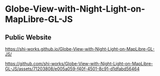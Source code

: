 # Globe-View-with-Night-Light-on-MapLibre-GL-JS
## Public Website
https://shi-works.github.io/Globe-View-with-Night-Light-on-MapLibre-GL-JS/

https://github.com/shi-works/Globe-View-with-Night-Light-on-MapLibre-GL-JS/assets/71203808/e005a059-f40f-4501-8c91-d1dfabd56464


